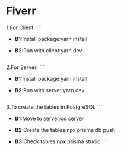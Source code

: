 # Fiverr

1.For Client:
    ```
  -   **B1**:Install package:yarn install

  -   **B2**:Run with client:yarn dev
      ```
2.For Server:
     ```
  -   **B1**:Install package:yarn install
    
  -   **B2**:Run with server:yarn dev
      ```
3.To create the tables in PostgreSQL
      ```
  -   **B1**:Move to server:cd server

  -   **B2**:Create the tables:npx prisma db push

  -   **B3**:Check tables:npx prisma studio
    ```
